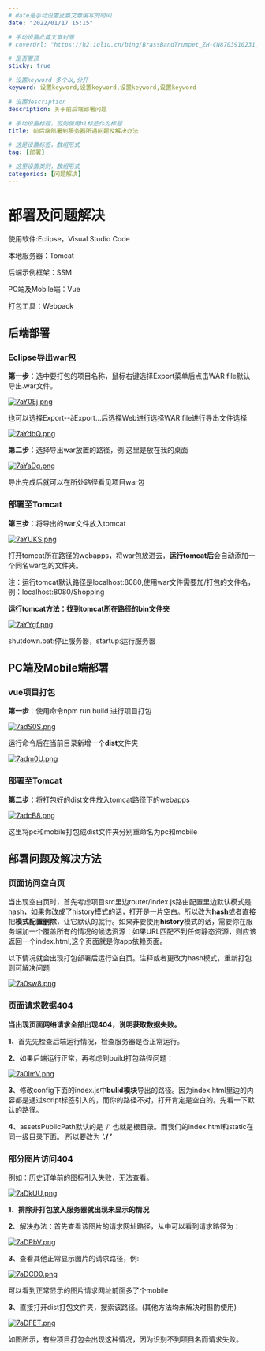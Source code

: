 ```yaml
---
# date是手动设置此篇文章编写的时间
date: "2022/01/17 15:15"

# 手动设置此篇文章封面
# coverUrl: "https://h2.ioliu.cn/bing/BrassBandTrumpet_ZH-CN8703910231_640x480.jpg?imageslim"

# 是否置顶
sticky: true

# 设置keyword 多个以,分开
keyword: 设置keyword,设置keyword,设置keyword,设置keyword

# 设置description
description: 关于前后端部署问题

# 手动设置标题，否则使用h1标签作为标题
title: 前后端部署到服务器所遇问题及解决办法

# 这是设置标签，数组形式
tag: [部署]

# 这里设置类别，数组形式
categories: [问题解决]
---
```

# 部署及问题解决

使用软件:Eclipse，Visual Studio Code

本地服务器：Tomcat

后端示例框架：SSM

PC端及Mobile端：Vue

打包工具：Webpack

## 后端部署

### Eclipse导出war包

**第一步**：选中要打包的项目名称，鼠标右键选择Export菜单后点击WAR file默认导出.war文件。

[![7aY0Ej.png](https://s4.ax1x.com/2022/01/17/7aY0Ej.png)](https://imgtu.com/i/7aY0Ej)

也可以选择Export--àExport…后选择Web进行选择WAR file进行导出文件选择

[![7aYdbQ.png](https://s4.ax1x.com/2022/01/17/7aYdbQ.png)](https://imgtu.com/i/7aYdbQ)

​     **第二步**：选择导出war放置的路径，例:这里是放在我的桌面

[![7aYaDg.png](https://s4.ax1x.com/2022/01/17/7aYaDg.png)](https://imgtu.com/i/7aYaDg)

导出完成后就可以在所处路径看见项目war包

### 部署至Tomcat

**第三步**：将导出的war文件放入tomcat

[![7aYUKS.png](https://s4.ax1x.com/2022/01/17/7aYUKS.png)](https://imgtu.com/i/7aYUKS)

打开tomcat所在路径的webapps，将war包放进去，**运行tomcat后**会自动添加一个同名war包的文件夹。

注：运行tomcat默认路径是localhost:8080,使用war文件需要加/打包的文件名，例：localhost:8080/Shopping

**运行tomcat方法：找到tomcat所在路径的bin文件夹**

[![7aYYgf.png](https://s4.ax1x.com/2022/01/17/7aYYgf.png)](https://imgtu.com/i/7aYYgf)

shutdown.bat:停止服务器，startup:运行服务器

## PC端及Mobile端部署

### vue项目打包

**第一步**：使用命令npm run build 进行项目打包

[![7adS0S.png](https://s4.ax1x.com/2022/01/17/7adS0S.png)](https://imgtu.com/i/7adS0S)

运行命令后在当前目录新增一个**dist**文件夹

[![7adm0U.png](https://s4.ax1x.com/2022/01/17/7adm0U.png)](https://imgtu.com/i/7adm0U)

### 部署至Tomcat

**第二步**：将打包好的dist文件放入tomcat路径下的webapps

[![7adcB8.png](https://s4.ax1x.com/2022/01/17/7adcB8.png)](https://imgtu.com/i/7adcB8)

这里将pc和mobile打包成dist文件夹分别重命名为pc和mobile

## 部署问题及解决方法

### 页面访问空白页

当出现空白页时，首先考虑项目src里边router/index.js路由配置里边默认模式是hash，如果你改成了history模式的话，打开是一片空白。所以改为**hash**或者直接把**模式配置删除**，让它默认的就行。如果非要使用**history**模式的话，需要你在服务端加一个覆盖所有的情况的候选资源：如果URL匹配不到任何静态资源，则应该返回一个index.html,这个页面就是你app依赖页面。

以下情况就会出现打包部署后运行空白页。注释或者更改为hash模式，重新打包则可解决问题

[![7a0sw8.png](https://s4.ax1x.com/2022/01/17/7a0sw8.png)](https://imgtu.com/i/7a0sw8)

### 页面请求数据404

**当出现页面网络请求全部出现404，说明获取数据失败。**

**1**、首先先检查后端运行情况，检查服务器是否正常运行。

**2**、如果后端运行正常，再考虑到build打包路径问题：

[![7a0ImV.png](https://s4.ax1x.com/2022/01/17/7a0ImV.png)](https://imgtu.com/i/7a0ImV)

**3**、修改config下面的index.js中**bulid模块**导出的路径。因为index.html里边的内容都是通过script标签引入的，而你的路径不对，打开肯定是空白的。先看一下默认的路径。

**4**、assetsPublicPath默认的是 ‘/’ 也就是根目录。而我们的index.html和static在同一级目录下面。 所以要改为 **‘./ ’**

### 部分图片访问404

例如：历史订单前的图标引入失败，无法查看。

[![7aDkUU.png](https://s4.ax1x.com/2022/01/17/7aDkUU.png)](https://imgtu.com/i/7aDkUU)

**1**、**排除非打包放入服务器就出现未显示的情况**

**2**、解决办法：首先查看该图片的请求网址路径，从中可以看到请求路径为：

[![7aDPbV.png](https://s4.ax1x.com/2022/01/17/7aDPbV.png)](https://imgtu.com/i/7aDPbV)

**3**、查看其他正常显示图片的请求路径，例:

[![7aDCD0.png](https://s4.ax1x.com/2022/01/17/7aDCD0.png)](https://imgtu.com/i/7aDCD0)

可以看到正常显示的图片请求网址前面多了个mobile

**3**、直接打开dist打包文件夹，搜索该路径。(其他方法均未解决时斟酌使用)

[![7aDFET.png](https://s4.ax1x.com/2022/01/17/7aDFET.png)](https://imgtu.com/i/7aDFET)

如图所示，有些项目打包会出现这种情况，因为识别不到项目名而请求失败。